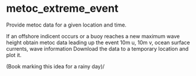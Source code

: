 # metoc_extreme_event
Provide metoc data for a given location and time.

If an offshore indicent occurs or a buoy reaches a new maximum wave height obtain metoc data leading up the event
10m u, 10m v, ocean surface currents, wave information
Download the data to a temporary location and plot it.

(Book marking this idea for a rainy day)/
